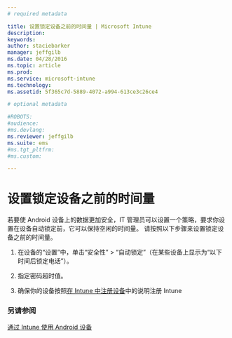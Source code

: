 ```yaml
---
# required metadata

title: 设置锁定设备之前的时间量 | Microsoft Intune
description:
keywords:
author: staciebarker
manager: jeffgilb
ms.date: 04/28/2016
ms.topic: article
ms.prod:
ms.service: microsoft-intune
ms.technology:
ms.assetid: 5f365c7d-5889-4072-a994-613ce3c26ce4

# optional metadata

#ROBOTS:
#audience:
#ms.devlang:
ms.reviewer: jeffgilb
ms.suite: ems
#ms.tgt_pltfrm:
#ms.custom:

---
```



# 设置锁定设备之前的时间量

若要使 Android 设备上的数据更加安全，IT 管理员可以设置一个策略，要求你设置在设备自动锁定前，它可以保持空闲的时间量。 请按照以下步骤来设置锁定设备之前的时间量。
 
1.  在设备的“设置”中，单击“安全性” &gt; “自动锁定”（在某些设备上显示为“以下时间后锁定电话”）。

2.  指定密码超时值。

3.  确保你的设备按照[在 Intune 中注册设备](enroll-your-device-in-Intune-android.md)中的说明注册 Intune

### 另请参阅
[通过 Intune 使用 Android 设备](using-your-android-device-with-intune.md)


<!--HONumber=May16_HO2-->


